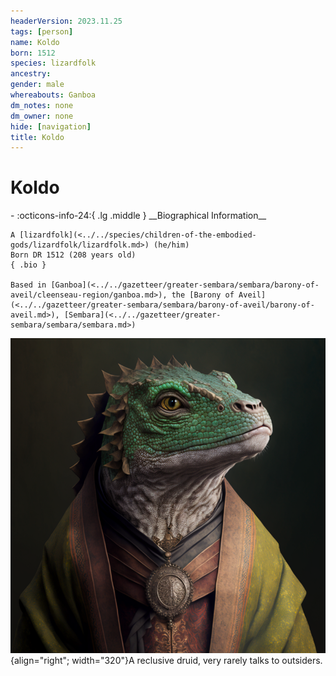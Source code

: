 ```yaml
---
headerVersion: 2023.11.25
tags: [person]
name: Koldo
born: 1512
species: lizardfolk
ancestry:
gender: male
whereabouts: Ganboa
dm_notes: none
dm_owner: none
hide: [navigation]
title: Koldo
---
```

# Koldo
<div class="grid cards ext-narrow-margin ext-one-column" markdown>
- :octicons-info-24:{ .lg .middle } __Biographical Information__

    A [lizardfolk](<../../species/children-of-the-embodied-gods/lizardfolk/lizardfolk.md>) (he/him)  
    Born DR 1512 (208 years old)  
    { .bio }

    Based in [Ganboa](<../../gazetteer/greater-sembara/sembara/barony-of-aveil/cleenseau-region/ganboa.md>), the [Barony of Aveil](<../../gazetteer/greater-sembara/sembara/barony-of-aveil/barony-of-aveil.md>), [Sembara](<../../gazetteer/greater-sembara/sembara/sembara.md>)
</div>


![Lizardfolk Koldo](../../assets/lizardfolk-koldo.png){align="right"; width="320"}A reclusive druid, very rarely talks to outsiders.

